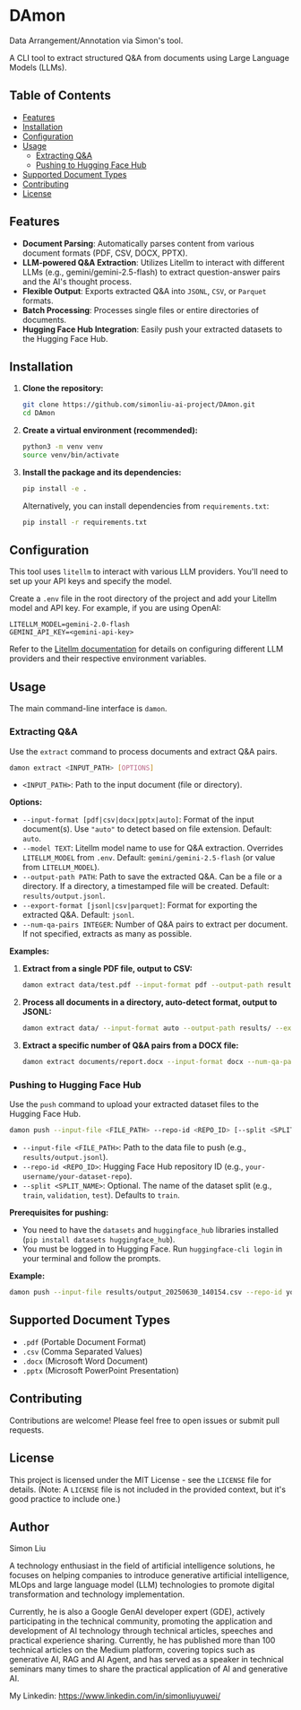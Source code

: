 # DAmon

Data Arrangement/Annotation via Simon's tool.

A CLI tool to extract structured Q&A from documents using Large Language Models (LLMs). 

## Table of Contents

- [Features](#features)
- [Installation](#installation)
- [Configuration](#configuration)
- [Usage](#usage)
  - [Extracting Q&A](#extracting-qa)
  - [Pushing to Hugging Face Hub](#pushing-to-hugging-face-hub)
- [Supported Document Types](#supported-document-types)
- [Contributing](#contributing)
- [License](#license)

## Features

- **Document Parsing**: Automatically parses content from various document formats (PDF, CSV, DOCX, PPTX).
- **LLM-powered Q&A Extraction**: Utilizes Litellm to interact with different LLMs (e.g., gemini/gemini-2.5-flash) to extract question-answer pairs and the AI's thought process.
- **Flexible Output**: Exports extracted Q&A into `JSONL`, `CSV`, or `Parquet` formats.
- **Batch Processing**: Processes single files or entire directories of documents.
- **Hugging Face Hub Integration**: Easily push your extracted datasets to the Hugging Face Hub.

## Installation

1.  **Clone the repository:**

    ```bash
    git clone https://github.com/simonliu-ai-project/DAmon.git
    cd DAmon
    ```

2.  **Create a virtual environment (recommended):**

    ```bash
    python3 -m venv venv
    source venv/bin/activate
    ```

3.  **Install the package and its dependencies:**

    ```bash
    pip install -e .
    ```
    Alternatively, you can install dependencies from `requirements.txt`:
    ```bash
    pip install -r requirements.txt
    ```

## Configuration

This tool uses `litellm` to interact with various LLM providers. You'll need to set up your API keys and specify the model.

Create a `.env` file in the root directory of the project and add your Litellm model and API key. For example, if you are using OpenAI:

```dotenv
LITELLM_MODEL=gemini-2.0-flash
GEMINI_API_KEY=<gemini-api-key>
```

Refer to the [Litellm documentation](https://litellm.ai/docs/providers) for details on configuring different LLM providers and their respective environment variables.

## Usage

The main command-line interface is `damon`.

### Extracting Q&A

Use the `extract` command to process documents and extract Q&A pairs.

```bash
damon extract <INPUT_PATH> [OPTIONS]
```

-   `<INPUT_PATH>`: Path to the input document (file or directory).

**Options:**

-   `--input-format [pdf|csv|docx|pptx|auto]`: Format of the input document(s). Use `"auto"` to detect based on file extension. Default: `auto`.
-   `--model TEXT`: Litellm model name to use for Q&A extraction. Overrides `LITELLM_MODEL` from `.env`. Default: `gemini/gemini-2.5-flash` (or value from `LITELLM_MODEL`).
-   `--output-path PATH`: Path to save the extracted Q&A. Can be a file or a directory. If a directory, a timestamped file will be created. Default: `results/output.jsonl`.
-   `--export-format [jsonl|csv|parquet]`: Format for exporting the extracted Q&A. Default: `jsonl`.
-   `--num-qa-pairs INTEGER`: Number of Q&A pairs to extract per document. If not specified, extracts as many as possible.

**Examples:**

1.  **Extract from a single PDF file, output to CSV:**

    ```bash
    damon extract data/test.pdf --input-format pdf --output-path results/manual_qa.csv --export-format csv --model gemini/gemini-2.5-flash
    ```

2.  **Process all documents in a directory, auto-detect format, output to JSONL:**

    ```bash
    damon extract data/ --input-format auto --output-path results/ --export-format jsonl
    ```

3.  **Extract a specific number of Q&A pairs from a DOCX file:**

    ```bash
    damon extract documents/report.docx --input-format docx --num-qa-pairs 5 --output-path results/report_qa.jsonl
    ```

### Pushing to Hugging Face Hub

Use the `push` command to upload your extracted dataset files to the Hugging Face Hub.

```bash
damon push --input-file <FILE_PATH> --repo-id <REPO_ID> [--split <SPLIT_NAME>]
```

-   `--input-file <FILE_PATH>`: Path to the data file to push (e.g., `results/output.jsonl`).
-   `--repo-id <REPO_ID>`: Hugging Face Hub repository ID (e.g., `your-username/your-dataset-repo`).
-   `--split <SPLIT_NAME>`: Optional. The name of the dataset split (e.g., `train`, `validation`, `test`). Defaults to `train`.

**Prerequisites for pushing:**

-   You need to have the `datasets` and `huggingface_hub` libraries installed (`pip install datasets huggingface_hub`).
-   You must be logged in to Hugging Face. Run `huggingface-cli login` in your terminal and follow the prompts.

**Example:**

```bash
damon push --input-file results/output_20250630_140154.csv --repo-id your-username/my-extracted-qa-dataset --split train
```

## Supported Document Types

-   `.pdf` (Portable Document Format)
-   `.csv` (Comma Separated Values)
-   `.docx` (Microsoft Word Document)
-   `.pptx` (Microsoft PowerPoint Presentation)

## Contributing

Contributions are welcome! Please feel free to open issues or submit pull requests.

## License

This project is licensed under the MIT License - see the `LICENSE` file for details. (Note: A `LICENSE` file is not included in the provided context, but it's good practice to include one.)

## Author
Simon Liu

A technology enthusiast in the field of artificial intelligence solutions, he focuses on helping companies to introduce generative artificial intelligence, MLOps and large language model (LLM) technologies to promote digital transformation and technology implementation. ​

Currently, he is also a Google GenAI developer expert (GDE), actively participating in the technical community, promoting the application and development of AI technology through technical articles, speeches and practical experience sharing. Currently, he has published more than 100 technical articles on the Medium platform, covering topics such as generative AI, RAG and AI Agent, and has served as a speaker in technical seminars many times to share the practical application of AI and generative AI. ​

My Linkedin: https://www.linkedin.com/in/simonliuyuwei/